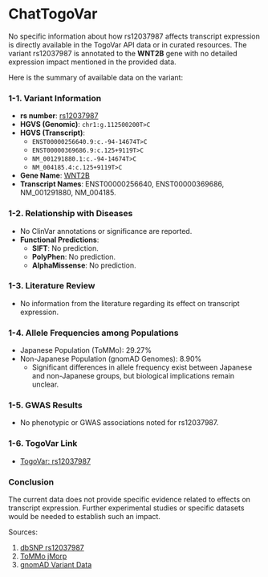 # ChatTogoVar

No specific information about how rs12037987 affects transcript expression is directly available in the TogoVar API data or in curated resources. The variant rs12037987 is annotated to the **WNT2B** gene with no detailed expression impact mentioned in the provided data.

Here is the summary of available data on the variant:

### 1-1. Variant Information
- **rs number**: [rs12037987](https://identifiers.org/dbsnp/rs12037987)
- **HGVS (Genomic)**: `chr1:g.112500200T>C`
- **HGVS (Transcript)**:
  - `ENST00000256640.9:c.-94-14674T>C`
  - `ENST00000369686.9:c.125+9119T>C`
  - `NM_001291880.1:c.-94-14674T>C`
  - `NM_004185.4:c.125+9119T>C`
- **Gene Name**: [WNT2B](https://www.genenames.org/data/gene-symbol-report/#!/hgnc_id/12781)
- **Transcript Names**: ENST00000256640, ENST00000369686, NM_001291880, NM_004185.

### 1-2. Relationship with Diseases
- No ClinVar annotations or significance are reported.
- **Functional Predictions**:
  - **SIFT**: No prediction.
  - **PolyPhen**: No prediction.
  - **AlphaMissense**: No prediction.

### 1-3. Literature Review
- No information from the literature regarding its effect on transcript expression.

### 1-4. Allele Frequencies among Populations
- Japanese Population (ToMMo): 29.27%
- Non-Japanese Population (gnomAD Genomes): 8.90%
  - Significant differences in allele frequency exist between Japanese and non-Japanese groups, but biological implications remain unclear.

### 1-5. GWAS Results
- No phenotypic or GWAS associations noted for rs12037987.

### 1-6. TogoVar Link
- [TogoVar: rs12037987](https://jmorp.megabank.tohoku.ac.jp/search?query=1%3A112500200)

### Conclusion
The current data does not provide specific evidence related to effects on transcript expression. Further experimental studies or specific datasets would be needed to establish such an impact.

Sources:
1. [dbSNP rs12037987](https://identifiers.org/dbsnp/rs12037987)
2. [ToMMo jMorp](https://jmorp.megabank.tohoku.ac.jp/search?query=1%3A112500200)
3. [gnomAD Variant Data](https://gnomad.broadinstitute.org/variant/1-112500200-T-C?dataset=gnomad_r4)